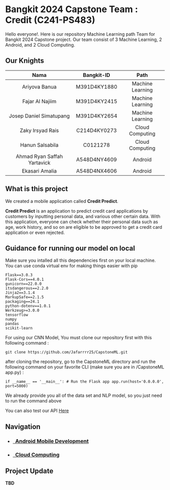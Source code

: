 # Bangkit 2024 Capstone Team : Credit (C241-PS483)

Hello everyone!. Here is our repository Machine Learning path Team for Bangkit 2024 Capstone project. Our team consist of 3 Machine Learning, 2 Android, and 2 Cloud Computing.

## Our Knights

|            Nama             |  Bangkit-ID  |       Path       |
| :-------------------------: | :----------: | :--------------: |
|        Ariyova Banua        | M391D4KY1880 | Machine Learning |
|       Fajar Al Najiim       | M391D4KY2415 | Machine Learning |
|   Josep Daniel Simatupang   | M391D4KY2654 | Machine Learning |
|      Zaky Irsyad Rais       | C214D4KY0273 | Cloud Computing  |
|       Hanun Salsabila       |   C0121278   | Cloud Computing  |
| Ahmad Ryan Saffah Yartavick | A548D4NY4609 |     Android      |
|       Ekasari Amalia        | A548D4NX4606 |     Android      |

## What is this project

We created a mobile application called **Credit Predict**.

**Credit Predict** is an application to predict credit card applications by customers by inputting personal data, and various other certain data. With this application, everyone can check whether their personal data such as age, work history, and so on are eligible to be approved to get a credit card application or even rejected.

## Guidance for running our model on local

Make sure you intalled all this dependencies first on your local machine. You can use conda virtual env for making things easier with pip

```text
Flask==3.0.3
Flask-Cors==4.0.1
gunicorn==22.0.0
itsdangerous==2.2.0
Jinja2==3.1.4
MarkupSafe==2.1.5
packaging==24.1
python-dotenv==1.0.1
Werkzeug>=3.0.0
tensorflow
numpy
pandas
scikit-learn
```

For using our CNN Model, You must clone our repository first with this following command :

`git clone https://github.com/Jafarrrr25/CapstoneML.git`

after cloning the repository, go to the CapstoneML directory and run the following command on your favorite CLI (make sure you are in /CapstoneML app.py) :

`if __name__ == '__main__':
    # Run the Flask app
    app.run(host='0.0.0.0', port=5000)`

We already provide you all of the data set and NLP model, so you just need to run the command above

You can also test our API [Here](https://creditapp-64tbubeb5q-et.a.run.app/predict)


## Navigation
- ### [&nbsp;&nbsp;Android Mobile Development]([https://github.com/DwiBagiaSantosa/C23-PS117/tree/android](https://github.com/tookxedo/CreditPredict))
- ### [&nbsp;&nbsp;Cloud Computing]([https://github.com/DwiBagiaSantosa/C23-PS117/tree/cloud](https://github.com/zakyirsyaad/creditapp))


## Project Update

**TBD**

